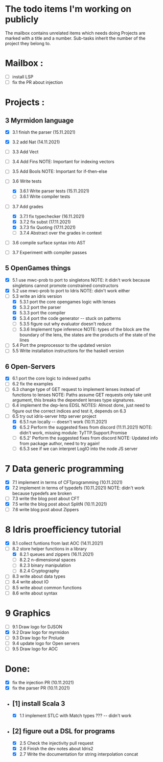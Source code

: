 # The todo items I'm working on publicly

The mailbox contains unrelated items which needs doing
Projects are marked with a title and a number. Sub-tasks
inherit the number of the project they belong to.

# Mailbox :

- [ ] install LSP
- [ ] fix the PR about injection

# Projects :

## 3 Myrmidon language
  - [x] 3.1 finish the parser (15.11.2021)
  - [x] 3.2 add Nat (14.11.2021)
  - [ ] 3.3 Add Vect
  - [ ] 3.4 Add Fins
        NOTE: Important for indexing vectors
  - [ ] 3.5 Add Bools 
        NOTE: Important for if-then-else
  - [ ] 3.6 Write tests
    - [x] 3.6.1 Write parser tests (15.11.2021)
    - [ ] 3.6.1 Write compiler tests 
  - [ ] 3.7 Add grades 
    - [x] 3.7.1 fix typechecker (16.11.2021)
    - [x] 3.7.2 fix subst  (17.11.2021)
    - [x] 3.7.3 fix Quoting  (17.11.2021)
    - [ ] 3.7.4 Abstract over the grades in context
  - [ ] 3.6 compile surface syntax into AST
  - [ ] 3.7 Experiment with compiler passes


## 5 OpenGames things
  - [x] 5.1 use mwc-prob to port to singletons
      NOTE: it didn't work because singletons cannot promote constrained constructors
  - [x] 5.2 use mwc-prob to port to Idris
      NOTE: didn't work either
  - [ ] 5.3 write an idris version
      - [x] 5.3.1 port the core opengames logic with lenses
      - [x] 5.3.2 port the parser
      - [x] 5.3.3 port the compiler
      - [x] 5.3.4 port the code generator -- stuck on patterns
      - [ ] 5.3.5 figure out why evaluator doesn't reduce
      - [ ] 5.3.6 Implement type inference
        NOTE: types of the block are the boundary of the lens,
              the states are the products of the state of the lines
  - [ ]  5.4 Port the preprocessor to the updated version
  - [ ]  5.5 Write installation instructions for the haskell version

## 6 Open-Servers
  - [x] 6.1 port the core logic to indexed paths
  - [ ] 6.2 fix the examples
  - [ ] 6.3 change type of GET request to implement lenses instead of functions to lenses
        NOTE: Paths assume GET requests only take unit argument, this breaks the dependent
              lenses type signatures.
  - [ ] 6.4 implement the dep-lens EDSL
        NOTES: Almost done, just need to figure out the correct indices and test it, depends on 6.3
  - [ ] 6.5 try out idris-server http server project
      - [x] 6.5.1 run locally -- doesn't work (10.11.2021)
      - [x] 6.5.2 Perform the suggested fixes from discord (11.11.2021)
        NOTE: didn't work, missing module: TyTTP.Support.Promise
      - [ ] 6.5.2' Perform the suggested fixes from discord
        NOTE: Updated info from package author, need to try again!
      - [ ] 6.5.3 see if we can interpret LogIO into the node JS server

# 7 Data generic programming
  - [x] 7.1 implement in terms of CFTprogramming (10.11.2021)
  - [x] 7.2 implement in terms of typedefs (10.11.2021)
        NOTE: didn't work because typedefs are broken
  - [ ] 7.3 write the blog post about CFT
  - [x] 7.5 write the blog post about SplitN (10.11.2021)
  - [ ] 7.6 write blog post about Zippers

# 8 Idris proefficiency tutorial
  - [x] 8.1 collect funtions from last AOC (14.11.2021)
  - [ ] 8.2 store helper functions in a library
    - [x] 8.2.1 queues and zippers (16.11.2021)
    - [ ] 8.2.2 n-dimensional spaces
    - [ ] 8.2.3 binary manipulation
    - [ ] 8.2.4 Cryptography
  - [ ] 8.3 write about data types
  - [ ] 8.4 write about IO
  - [ ] 8.5 write about common functions
  - [ ] 8.6 write about syntax

# 9 Graphics
  - [ ] 9.1 Draw logo for DJSON
  - [x] 9.2 Draw logo for myrmidon
  - [ ] 9.3 Draw logo for Prolude
  - [ ] 9.4 update logo for Open servers
  - [ ] 9.5 Draw logo for AOC

# Done:
- [x] fix the injection PR (10.11.2021)
- [x] fix the parser PR (10.11.2021)
- ## [1] install Scala 3
  - [x] 1.1 implement STLC with Match types ??? -- didn't work
- ## [2] figure out a DSL for programs
  - [x] 2.5 Check the injectivity pull request
  - [x] 2.6 Finish the dev notes about Idris2
  - [x] 2.7 Write the documentation for string interpolation concat
